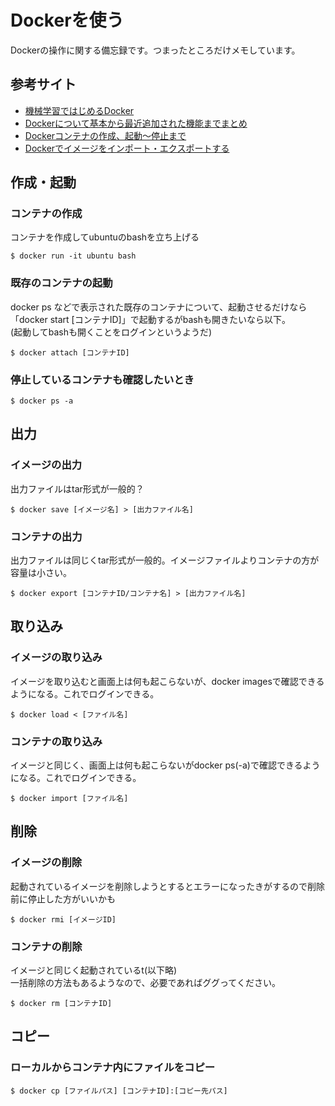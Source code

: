 # Dockerを使う  
Dockerの操作に関する備忘録です。つまったところだけメモしています。  

## 参考サイト
- [機械学習ではじめるDocker](https://gink03.github.io/Docker/)  
- [Dockerについて基本から最近追加された機能までまとめ](https://qiita.com/yuki_ycino/items/b94ae2bf7d78685cd6f5)  
- [Dockerコンテナの作成、起動〜停止まで](https://qiita.com/kooohei/items/0e788a2ce8c30f9dba53)  
- [Dockerでイメージをインポート・エクスポートする](http://uxmilk.jp/55512)  

## 作成・起動

### コンテナの作成    
コンテナを作成してubuntuのbashを立ち上げる  
```
$ docker run -it ubuntu bash
```

### 既存のコンテナの起動  
docker ps などで表示された既存のコンテナについて、起動させるだけなら「docker start [コンテナID]」で起動するがbashも開きたいなら以下。  
(起動してbashも開くことをログインというようだ)
```
$ docker attach [コンテナID]
```

### 停止しているコンテナも確認したいとき  
```
$ docker ps -a
```

## 出力  
### イメージの出力  
出力ファイルはtar形式が一般的？
```
$ docker save [イメージ名] > [出力ファイル名]
```

### コンテナの出力    
出力ファイルは同じくtar形式が一般的。イメージファイルよりコンテナの方が容量は小さい。  
```
$ docker export [コンテナID/コンテナ名] > [出力ファイル名] 
```

## 取り込み  
### イメージの取り込み  
イメージを取り込むと画面上は何も起こらないが、docker imagesで確認できるようになる。これでログインできる。  
```
$ docker load < [ファイル名]
```

### コンテナの取り込み  
イメージと同じく、画面上は何も起こらないがdocker ps(-a)で確認できるようになる。これでログインできる。  
```
$ docker import [ファイル名]
```

## 削除  
### イメージの削除  
起動されているイメージを削除しようとするとエラーになったきがするので削除前に停止した方がいいかも  
```
$ docker rmi [イメージID]
```

### コンテナの削除
イメージと同じく起動されているt(以下略)  
一括削除の方法もあるようなので、必要であればググってください。  
```
$ docker rm [コンテナID]
```

## コピー  
### ローカルからコンテナ内にファイルをコピー  
```
$ docker cp [ファイルパス] [コンテナID]:[コピー先パス]  
```

